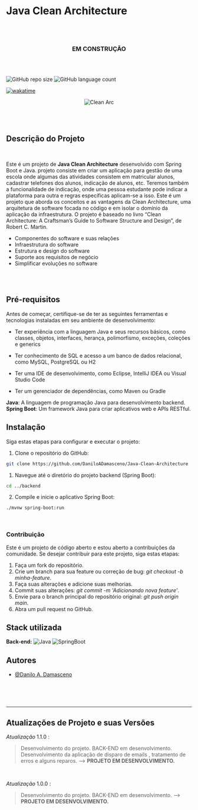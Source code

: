 # Java Clean Architecture

</br>
</br>

<div align="center">

### EM CONSTRUÇÃO

 </div>
</hr>
</br>
</br>

![GitHub repo size](https://img.shields.io/github/repo-size/DaniloADamasceno/Java-Clean-Architecture?style=for-the-badge)
![GitHub language count](https://img.shields.io/github/languages/count/DaniloADamasceno/Java-Clean-Architecture?style=for-the-badge)

[![wakatime](https://wakatime.com/badge/user/e7f2e494-878d-4290-9a2b-cc473da48b8a/project/018cd034-95af-4ce2-a530-5c201a9d971b.svg)](https://wakatime.com/badge/user/e7f2e494-878d-4290-9a2b-cc473da48b8a/project/018cd034-95af-4ce2-a530-5c201a9d971b)

<!-- Imagem da Tela inicial do Aplicativo -->
<div align="center">

![Clean Arc](https://github.com/DaniloADamasceno/Image-Bank/assets/71226047/615b5b03-496c-4e19-afb2-e1a44fcc7c76)


 </div>

</br>
</br>

## Descrição do Projeto

</br>

 Este é um projeto de **Java Clean Architecture** desenvolvido com Spring Boot e Java.
 projeto consiste em criar um aplicação para gestão de uma escola onde algumas das atividades consistem em matricular alunos, cadastrar telefones dos alunos, indicação de alunos, etc.
 Teremos também a funcionalidade de indicação, onde uma pessoa estudante pode indicar a plataforma para outra e regras específicas aplicam-se a isso.
 Este é um projeto que aborda os conceitos e as vantagens da Clean Architecture, uma arquitetura de software focada no código e em isolar o domínio da aplicação da infraestrutura. O projeto é baseado no livro “Clean Architecture: A Craftsman’s Guide to Software Structure and Design”, de Robert C. Martin.

- Componentes do software e suas relações
- Infraestrutura do software
- Estrutura e design do software
- Suporte aos requisitos de negócio
- Simplificar evoluções no software

</br>
</br>

## Pré-requisitos

Antes de começar, certifique-se de ter as seguintes ferramentas e tecnologias instaladas em seu ambiente de desenvolvimento:

- Ter experiência com a linguagem Java e seus recursos básicos, como classes, objetos, interfaces, herança, polimorfismo, exceções, coleções e generics

- Ter conhecimento de SQL e acesso a um banco de dados relacional, como MySQL, PostgreSQL ou H2

- Ter uma IDE de desenvolvimento, como Eclipse, IntelliJ IDEA ou Visual Studio Code

- Ter um gerenciador de dependências, como Maven ou Gradle

**Java**: A linguagem de programação Java para desenvolvimento backend.
**Spring Boot**: Um framework Java para criar aplicativos web e APIs RESTful.

## Instalação

Siga estas etapas para configurar e executar o projeto:

1. Clone o repositório do GitHub:

```bash
git clone https://github.com/DaniloADamasceno/Java-Clean-Architecture
```

1. Navegue até o diretório do projeto backend (Spring Boot):

```bash
cd ../backend
```

2. Compile e inicie o aplicativo Spring Boot:

```bash
./mvnw spring-boot:run

```

</br>

### Contribuição

Este é um projeto de código aberto e estou aberto a contribuições da comunidade.
Se desejar contribuir para este projeto, siga estas etapas:

1. Faça um fork do repositório.
2. Crie um branch para sua feature ou correção de bug: *git checkout -b minha-feature*.
3. Faça suas alterações e adicione suas melhorias.
4. Commit suas alterações: *git commit -m 'Adicionando nova feature'*.
5. Envie para o branch principal do repositório original: *git push origin main*.
6. Abra um pull request no GitHub.



## Stack utilizada

<!-- **Front-end:** ![]() -->

**Back-end:**  ![Java](https://img.shields.io/badge/Java-ED8B00?style=for-the-badge&logo=openjdk&logoColor=white "Badge Java")
![SpringBoot](https://img.shields.io/badge/Spring-6DB33F?style=for-the-badge&logo=spring&logoColor=white "Badge Spring Boot")

## Autores

- [@Danilo A. Damasceno](https://github.com/DaniloADamasceno/)

</br>
</br>
</br>

________________________________________________________________________________________________________________________________________________________________

## Atualizações de Projeto e suas Versões

*Atualização* 1.1.0 :
> Desenvolvimento do projeto.
> BACK-END em desenvolvimento.
> Desenvolvimento da aplicação de disparo de emails , tratamento de erros e alguns reparos.
> --> **PROJETO EM DESENVOLVIMENTO.**
</br>

*Atualização* 1.0.0 :
> Desenvolvimento do projeto.
> BACK-END em desenvolvimento.
> --> **PROJETO EM DESENVOLVIMENTO.**
</br>
